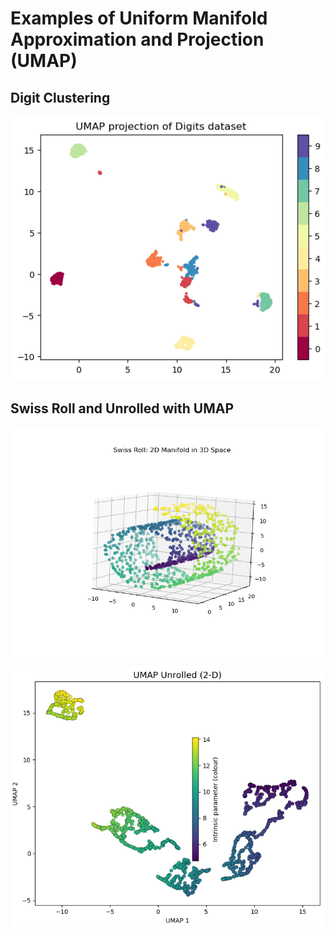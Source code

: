 # Examples of Uniform Manifold Approximation and Projection (UMAP)
## Digit Clustering
![UMAP_Digits](UMAP_Digits.png)
## Swiss Roll and Unrolled with UMAP
![Swiss Roll](UMAP_SwissRoll.png)
![Unrolled](UMAP_SwissRoll_Unrolled.png)
